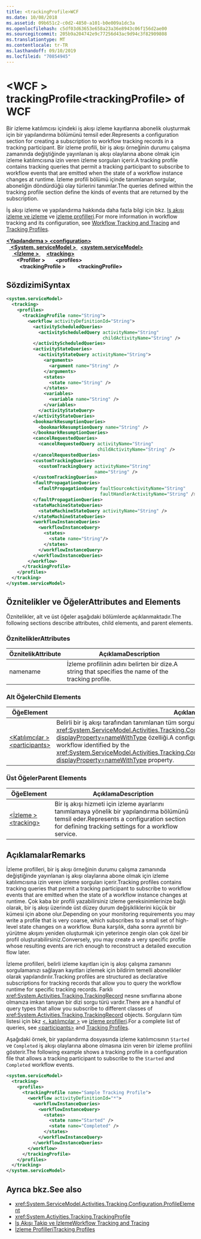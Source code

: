 ```yaml
---
title: <trackingProfile>WCF
ms.date: 10/08/2018
ms.assetid: 09b651c2-c0d2-4850-a101-b0e009a1dc3a
ms.openlocfilehash: c5df03d63653e658a23a36e8943c06f156d2ae00
ms.sourcegitcommit: 205b9a204742e9c77256d43ac9d94c3f82909808
ms.translationtype: MT
ms.contentlocale: tr-TR
ms.lasthandoff: 09/10/2019
ms.locfileid: "70854945"
---
```

# <a name="trackingprofile-of-wcf"></a><span data-ttu-id="f2de9-102">\<WCF > trackingProfile</span><span class="sxs-lookup"><span data-stu-id="f2de9-102">\<trackingProfile> of WCF</span></span>
<span data-ttu-id="f2de9-103">Bir izleme katılımcısı içindeki iş akışı izleme kayıtlarına abonelik oluşturmak için bir yapılandırma bölümünü temsil eder.</span><span class="sxs-lookup"><span data-stu-id="f2de9-103">Represents a configuration section for creating a subscription to workflow tracking records in a tracking participant.</span></span> <span data-ttu-id="f2de9-104">Bir izleme profili, bir iş akışı örneğinin durumu çalışma zamanında değiştiğinde yayınlanan iş akışı olaylarına abone olmak için izleme katılımcısına izin veren izleme sorguları içerir.</span><span class="sxs-lookup"><span data-stu-id="f2de9-104">A tracking profile contains tracking queries that permit a tracking participant to subscribe to workflow events that are emitted when the state of a workflow instance changes at runtime.</span></span> <span data-ttu-id="f2de9-105">İzleme profili bölümü içinde tanımlanan sorgular, aboneliğin döndürdüğü olay türlerini tanımlar.</span><span class="sxs-lookup"><span data-stu-id="f2de9-105">The queries defined within the tracking profile section define the kinds of events that are returned by the subscription.</span></span>  
  
<span data-ttu-id="f2de9-106">İş akışı izleme ve yapılandırma hakkında daha fazla bilgi için bkz. [Iş akışı izleme ve izleme](../../../windows-workflow-foundation/workflow-tracking-and-tracing.md) ve [izleme profilleri](../../../windows-workflow-foundation/tracking-profiles.md).</span><span class="sxs-lookup"><span data-stu-id="f2de9-106">For more information in workflow tracking and its configuration, see [Workflow Tracking and Tracing](../../../windows-workflow-foundation/workflow-tracking-and-tracing.md) and [Tracking Profiles](../../../windows-workflow-foundation/tracking-profiles.md).</span></span>  
  
<span data-ttu-id="f2de9-107">[ **\<Yapılandırma >** ](../configuration-element.md)</span><span class="sxs-lookup"><span data-stu-id="f2de9-107">[**\<configuration>**](../configuration-element.md)</span></span>\
<span data-ttu-id="f2de9-108">&nbsp;&nbsp;[ **\<System. serviceModel >** ](system-servicemodel.md)</span><span class="sxs-lookup"><span data-stu-id="f2de9-108">&nbsp;&nbsp;[**\<system.serviceModel>**](system-servicemodel.md)</span></span>\
<span data-ttu-id="f2de9-109">&nbsp;&nbsp;&nbsp;&nbsp;[ **\<İzleme >** ](tracking-of-wcf.md)</span><span class="sxs-lookup"><span data-stu-id="f2de9-109">&nbsp;&nbsp;&nbsp;&nbsp;[**\<tracking>**](tracking-of-wcf.md)</span></span>\
<span data-ttu-id="f2de9-110">&nbsp;&nbsp;&nbsp;&nbsp;&nbsp;&nbsp; **\<Profiller >** </span><span class="sxs-lookup"><span data-stu-id="f2de9-110">&nbsp;&nbsp;&nbsp;&nbsp;&nbsp;&nbsp;**\<profiles>**</span></span>\
<span data-ttu-id="f2de9-111">&nbsp;&nbsp;&nbsp;&nbsp;&nbsp;&nbsp;&nbsp;&nbsp; **\<trackingProfile >**</span><span class="sxs-lookup"><span data-stu-id="f2de9-111">&nbsp;&nbsp;&nbsp;&nbsp;&nbsp;&nbsp;&nbsp;&nbsp;**\<trackingProfile>**</span></span>  
  
## <a name="syntax"></a><span data-ttu-id="f2de9-112">Sözdizimi</span><span class="sxs-lookup"><span data-stu-id="f2de9-112">Syntax</span></span>  
  
```xml  
<system.serviceModel>
  <tracking>
    <profiles>
      <trackingProfile name="String">
        <workflow activityDefinitionId="String">
          <activityScheduledQueries>
            <activityScheduledQuery activityName="String"
                                    childActivityName="String" />
          </activityScheduledQueries>
          <activityStateQueries>
            <activityStateQuery activityName="String">
              <arguments>
                <argument name="String" />
              </arguments>
              <states>
                <state name="String" />
              </states>
              <variables>
                <variable name="String" />
              </variables>
            </activityStateQuery>
          </activityStateQueries>
          <bookmarkResumptionQueries>
            <bookmarkResumptionQuery name="String" />
          </bookmarkResumptionQueries>
          <cancelRequestedQueries>
            <cancelRequestedQuery activityName="String"
                                  childActivityName="String" />
          </cancelRequestedQueries>
          <customTrackingQueries>
            <customTrackingQuery activityName="String"
                                 name="String" />
          </customTrackingQueries>
          <faultPropagationQueries>
            <faultPropagationQuery faultSourceActivityName="String"
                                   faultHandlerActivityName="String" />
          </faultPropagationQueries>
          <stateMachineStateQueries>
            <stateMachineStateQuery activityName="String" />
          </stateMachineStateQueries>
          <workflowInstanceQueries>
            <workflowInstanceQuery>
              <states>
                <state name="String"/>
              </states>
            </workflowInstanceQuery>
          </workflowInstanceQueries>
        </workflow>
      </trackingProfile>
    </profiles>
  </tracking>
</system.serviceModel>
```  
  
## <a name="attributes-and-elements"></a><span data-ttu-id="f2de9-113">Öznitelikler ve Öğeler</span><span class="sxs-lookup"><span data-stu-id="f2de9-113">Attributes and Elements</span></span>  

<span data-ttu-id="f2de9-114">Öznitelikler, alt ve üst öğeler aşağıdaki bölümlerde açıklanmaktadır.</span><span class="sxs-lookup"><span data-stu-id="f2de9-114">The following sections describe attributes, child elements, and parent elements.</span></span>  
  
### <a name="attributes"></a><span data-ttu-id="f2de9-115">Öznitelikler</span><span class="sxs-lookup"><span data-stu-id="f2de9-115">Attributes</span></span>  
  
|<span data-ttu-id="f2de9-116">Öznitelik</span><span class="sxs-lookup"><span data-stu-id="f2de9-116">Attribute</span></span>|<span data-ttu-id="f2de9-117">Açıklama</span><span class="sxs-lookup"><span data-stu-id="f2de9-117">Description</span></span>|  
|---------------|-----------------|  
|<span data-ttu-id="f2de9-118">name</span><span class="sxs-lookup"><span data-stu-id="f2de9-118">name</span></span>|<span data-ttu-id="f2de9-119">İzleme profilinin adını belirten bir dize.</span><span class="sxs-lookup"><span data-stu-id="f2de9-119">A string that specifies the name of the tracking profile.</span></span>|  
  
### <a name="child-elements"></a><span data-ttu-id="f2de9-120">Alt Öğeler</span><span class="sxs-lookup"><span data-stu-id="f2de9-120">Child Elements</span></span>  
  
|<span data-ttu-id="f2de9-121">Öğe</span><span class="sxs-lookup"><span data-stu-id="f2de9-121">Element</span></span>|<span data-ttu-id="f2de9-122">Açıklama</span><span class="sxs-lookup"><span data-stu-id="f2de9-122">Description</span></span>|  
|-------------|-----------------|  
|[<span data-ttu-id="f2de9-123">\<Katılımcılar ></span><span class="sxs-lookup"><span data-stu-id="f2de9-123">\<participants></span></span>](../windows-workflow-foundation/participants.md)|<span data-ttu-id="f2de9-124">Belirli bir iş akışı tarafından tanımlanan tüm sorgularında içeren bir yapılandırma öğesi <xref:System.ServiceModel.Activities.Tracking.Configuration.ProfileWorkflowElement.ActivityDefinitionId?displayProperty=nameWithType> özelliği.</span><span class="sxs-lookup"><span data-stu-id="f2de9-124">A configuration element that contains all queries for a specific workflow identified by the <xref:System.ServiceModel.Activities.Tracking.Configuration.ProfileWorkflowElement.ActivityDefinitionId?displayProperty=nameWithType> property.</span></span>|  
  
### <a name="parent-elements"></a><span data-ttu-id="f2de9-125">Üst Öğeler</span><span class="sxs-lookup"><span data-stu-id="f2de9-125">Parent Elements</span></span>  
  
|<span data-ttu-id="f2de9-126">Öğe</span><span class="sxs-lookup"><span data-stu-id="f2de9-126">Element</span></span>|<span data-ttu-id="f2de9-127">Açıklama</span><span class="sxs-lookup"><span data-stu-id="f2de9-127">Description</span></span>|  
|-------------|-----------------|  
|[<span data-ttu-id="f2de9-128">\<İzleme ></span><span class="sxs-lookup"><span data-stu-id="f2de9-128">\<tracking></span></span>](../windows-workflow-foundation/tracking.md)|<span data-ttu-id="f2de9-129">Bir iş akışı hizmeti için izleme ayarlarını tanımlamaya yönelik bir yapılandırma bölümünü temsil eder.</span><span class="sxs-lookup"><span data-stu-id="f2de9-129">Represents a configuration section for defining tracking settings for a workflow service.</span></span>|  
  
## <a name="remarks"></a><span data-ttu-id="f2de9-130">Açıklamalar</span><span class="sxs-lookup"><span data-stu-id="f2de9-130">Remarks</span></span>  
 <span data-ttu-id="f2de9-131">İzleme profilleri, bir iş akışı örneğinin durumu çalışma zamanında değiştiğinde yayınlanan iş akışı olaylarına abone olmak için izleme katılımcısına izin veren izleme sorguları içerir.</span><span class="sxs-lookup"><span data-stu-id="f2de9-131">Tracking profiles contains tracking queries that permit a tracking participant to subscribe to workflow events that are emitted when the state of a workflow instance changes at runtime.</span></span> <span data-ttu-id="f2de9-132">Çok kaba bir profili yazabilirsiniz izleme gereksinimlerinize bağlı olarak, bir iş akışı üzerinde üst düzey durum değişikliklerini küçük bir kümesi için abone olur.</span><span class="sxs-lookup"><span data-stu-id="f2de9-132">Depending on your monitoring requirements you may write a profile that is very coarse, which subscribes to a small set of high-level state changes on a workflow.</span></span> <span data-ttu-id="f2de9-133">Buna karşılık, daha sonra ayrıntılı bir yürütme akışını yeniden oluşturmak için yeterince zengin olan çok özel bir profil oluşturabilirsiniz.</span><span class="sxs-lookup"><span data-stu-id="f2de9-133">Conversely, you may create a very specific profile whose resulting events are rich enough to reconstruct a detailed execution flow later.</span></span>  
  
 <span data-ttu-id="f2de9-134">İzleme profilleri, belirli izleme kayıtları için iş akışı çalışma zamanını sorgulamanızı sağlayan kayıtları izlemek için bildirim temelli abonelikler olarak yapılandırılır.</span><span class="sxs-lookup"><span data-stu-id="f2de9-134">Tracking profiles are structured as declarative subscriptions for tracking records that allow you to query the workflow runtime for specific tracking records.</span></span> <span data-ttu-id="f2de9-135">Farklı <xref:System.Activities.Tracking.TrackingRecord> nesne sınıflarına abone olmanıza imkan tanıyan bir dizi sorgu türü vardır.</span><span class="sxs-lookup"><span data-stu-id="f2de9-135">There are a handful of query types that allow you subscribe to different classes of <xref:System.Activities.Tracking.TrackingRecord> objects.</span></span> <span data-ttu-id="f2de9-136">Sorguların tüm listesi için bkz [ \<. katılımcılar >](../windows-workflow-foundation/participants.md) ve [izleme profilleri](../../../windows-workflow-foundation/tracking-profiles.md).</span><span class="sxs-lookup"><span data-stu-id="f2de9-136">For a complete list of queries, see [\<participants>](../windows-workflow-foundation/participants.md) and [Tracking Profiles](../../../windows-workflow-foundation/tracking-profiles.md).</span></span>
  
<span data-ttu-id="f2de9-137">Aşağıdaki örnek, bir yapılandırma dosyasında izleme katılımcısının `Started` ve `Completed` iş akışı olaylarına abone olmasına izin veren bir izleme profilini gösterir.</span><span class="sxs-lookup"><span data-stu-id="f2de9-137">The following example shows a tracking profile in a configuration file that allows a tracking participant to subscribe to the `Started` and `Completed` workflow events.</span></span>  
  
```xml  
<system.serviceModel>
  <tracking>
    <profiles>
      <trackingProfile name="Sample Tracking Profile">
        <workflow activityDefinitionId="*">
          <workflowInstanceQueries>
            <workflowInstanceQuery>
              <states>
                <state name="Started" />
                <state name="Completed" />
              </states>
            </workflowInstanceQuery>
          </workflowInstanceQueries>
        </workflow>
      </trackingProfile>
    </profiles>
  </tracking>
</system.serviceModel>
```  
  
## <a name="see-also"></a><span data-ttu-id="f2de9-138">Ayrıca bkz.</span><span class="sxs-lookup"><span data-stu-id="f2de9-138">See also</span></span>

- <xref:System.ServiceModel.Activities.Tracking.Configuration.ProfileElement>
- <xref:System.Activities.Tracking.TrackingProfile>
- [<span data-ttu-id="f2de9-139">İş Akışı Takip ve İzleme</span><span class="sxs-lookup"><span data-stu-id="f2de9-139">Workflow Tracking and Tracing</span></span>](../../../windows-workflow-foundation/workflow-tracking-and-tracing.md)
- [<span data-ttu-id="f2de9-140">İzleme Profilleri</span><span class="sxs-lookup"><span data-stu-id="f2de9-140">Tracking Profiles</span></span>](../../../windows-workflow-foundation/tracking-profiles.md)
